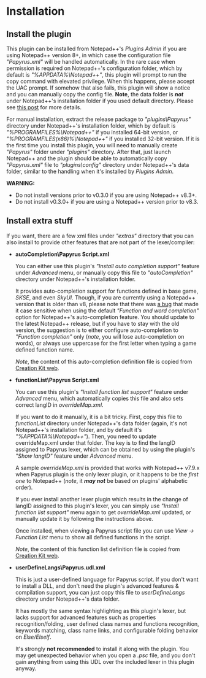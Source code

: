# Installation
## Install the plugin
This plugin can be installed from Notepad++'s *Plugins Admin* if you are using Notepad++ version 8+, in which
case the configuration file *"Papyrus.xml"* will be handled automatically. In the rare case when permission
is required on Notepad++'s configuration folder, which by default is *"%APPDATA%\Notepad++"*, this plugin will
prompt to run the copy command with elevated privilege. When this happens, please accept the UAC prompt. If
somehow that also fails, this plugin will show a notice and you can manually copy the config file. **Note**,
the data folder is ***not*** under Notepad++'s installation folder if you used default directory. Please see
[this post](https://community.notepad-plus-plus.org/topic/16996/new-plugins-home-round-2) for more details.

For manual installation, extract the release package to *"plugins\Papyrus"* directory under Notepad++'s
installation folder, which by default is *"%PROGRAMFILES%\Notepad++"* if you installed 64-bit version, or
*"%PROGRAMFILES(x86)%\Notepad++"* if you installed 32-bit version. If it is the first time you install this
plugin, you will need to manually create *"Papyrus"* folder under *"plugins"* directory. After that, just
launch Notepad++ and the plugin should be able to automatically copy *"Papyrus.xml"* file to
*"plugins\config"* directory under Notepad++'s data folder, similar to the handling when it's installed by
*Plugins Admin*.

**WARNING:**
- Do not install versions prior to v0.3.0 if you are using Notepad++ v8.3+.
- Do not install v0.3.0+ if you are using a Notepad++ version prior to v8.3.


## Install extra stuff
If you want, there are a few xml files under *"extras"* directory that you can also install to provide other
features that are not part of the lexer/compiler:

- **autoCompletion\Papyrus Script.xml**

  You can either use this plugin's *"Install auto completion support"* feature under *Advanced* menu, or
  manually copy this file to *"autoCompletion"* directory under Notepad++'s installation folder.

  It provides auto-completion support for functions defined in base game, *SKSE*, and even *SkyUI*. Though,
  if you are currently using a Notepad++ version that is older than v8, please note that there was
  [a bug](https://github.com/notepad-plus-plus/notepad-plus-plus/issues/3997) that made it case sensitive when
  using the default *"Function and word completion"* option for Notepad++'s auto-completion feature. You
  should update to the latest Notepad++ release, but if you have to stay with the old version, the suggestion
  is to either configure auto-completion to *"Function completion"* only (*note*, you will lose auto-completion
  on words), or always use uppercase for the first letter when typing a game defined function name.

  *Note*, the content of this auto-completion definition file is copied from
  [Creation Kit web](https://www.creationkit.com/index.php?title=Papyrus_Autocomplete).

- **functionList\Papyrus Script.xml**

  You can use this plugin's *"Install function list support"* feature under *Advanced* menu, which
  automatically copies this file and also sets correct langID in *overrideMap.xml*.

  If you want to do it manually, it is a bit tricky. First, copy this file to *functionList* directory under
  Notepad++'s data folder (again, it's not Notepad++'s installation folder, and by default it's
  *"%APPDATA%\Notepad++"*). Then, you need to update overrideMap.xml under that folder. The key is to find the
  langID assigned to Papyrus lexer, which can be obtained by using the plugin's *"Show langID"* feature under
  *Advanced* menu.

  A sample *overrideMap.xml* is provided that works with Notepad++ v7.9.x when Papyrus plugin is the only lexer
  plugin, or it happens to be the *first one* to Notepad++ (*note*, it ***may not*** be based on plugins'
  alphabetic order).

  If you ever install another lexer plugin which results in the change of langID assigned to this plugin's
  lexer, you can simply use *"Install function list support"* menu again to get *overrideMap.xml* updated, or
  manually update it by following the instructions above.

  Once installed, when viewing a Papyrus script file you can use *View -> Function List* menu to show all
  defined functions in the script.

  *Note*, the content of this function list definition file is copied from
  [Creation Kit web](https://www.creationkit.com/index.php?title=Notepad%2B%2B_Setup#Papyrus_Function_List_for_Notepad.2B.2B).

- **userDefineLangs\Papyrus.udl.xml**

  This is just a user-defined language for Papyrus script. If you don't want to install a DLL, and don't need
  the plugin's advanced features & compilation support, you can just copy this file to *userDefineLangs*
  directory under Notepad++'s data folder.

  It has mostly the same syntax highlighting as this plugin's lexer, but lacks support for advanced features
  such as properties recognition/folding, user defined class names and functions recognition, keywords
  matching, class name links, and configurable folding behavior on *Else/ElseIf*.

  It's strongly **not recommended** to install it along with the plugin. You may get unexpected behavior when
  you open a *.psc* file, and you don't gain anything from using this UDL over the included lexer in this
  plugin anyway.
